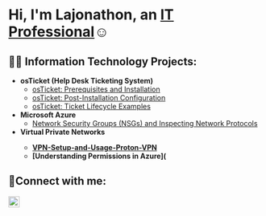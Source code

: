 <h1>Hi, I'm Lajonathon, an <a href="https://linkedin.com/in/lajonathon-traylor">IT Professional</a>☺</h1>

<h2>👨‍💻 Information Technology Projects:</h2>

- <b>osTicket (Help Desk Ticketing System)</b>
  - [osTicket: Prerequisites and Installation](https://github.com/lajonathont/osticket-prereqs)
  - [osTicket: Post-Installation Configuration](https://github.com/LajonathonT/Post-Installation-Configuration)
  - [osTicket: Ticket Lifecycle Examples](https://github.com/lajonathont/ticket-lifecycle)
- <b>Microsoft Azure</b>
  - [Network Security Groups (NSGs) and Inspecting Network Protocols](https://github.com/LajonathonT/Network-Security-Groups-NSGs-and-Inspecting-Traffic-Between-Azure-Virtual-Machines)
- <b>Virtual Private Networks<b>
   - [VPN-Setup-and-Usage-Proton-VPN](https://github.com/LajonathonT/VPN-Setup-and-Usage-Proton-VPN-)
   - [Understanding Permissions in Azure](
<h2>🤳Connect with me:</h2>

[<img align="left" alt="Josh | LinkedIn" width="22px" src="https://cdn.jsdelivr.net/npm/simple-icons@v3/icons/linkedin.svg" />][linkedin]


[linkedin]: https://linkedin.com/in/lajonathon-traylor
